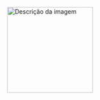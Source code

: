 <img src="https://user-images.githubusercontent.com/59374587/153518639-7a26f075-9621-4c47-bae8-e46c957d09a7.png" alt="Descrição da imagem" width="200"/>
